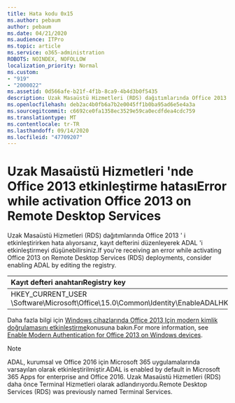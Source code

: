 ```yaml
---
title: Hata kodu 0x15
ms.author: pebaum
author: pebaum
ms.date: 04/21/2020
ms.audience: ITPro
ms.topic: article
ms.service: o365-administration
ROBOTS: NOINDEX, NOFOLLOW
localization_priority: Normal
ms.custom:
- "919"
- "2000022"
ms.assetid: 0d566afe-b21f-4f1b-8ca9-4b4d3b0f5435
description: Uzak Masaüstü Hizmetleri (RDS) dağıtımlarında Office 2013 ' i etkinleştirirken hata alıyorsanız, kayıt defterini düzenleyerek ADAL 'i etkinleştirmeyi düşünebilirsiniz.
ms.openlocfilehash: deb2ac4b0fb6a7b2e0045ff1b0ba95ad6e5e4a3a
ms.sourcegitcommit: c6692ce0fa1358ec3529e59ca0ecdfdea4cdc759
ms.translationtype: MT
ms.contentlocale: tr-TR
ms.lasthandoff: 09/14/2020
ms.locfileid: "47709207"
---
```

# <a name="error-while-activation-office-2013-on-remote-desktop-services"></a><span data-ttu-id="dd68f-103">Uzak Masaüstü Hizmetleri 'nde Office 2013 etkinleştirme hatası</span><span class="sxs-lookup"><span data-stu-id="dd68f-103">Error while activation Office 2013 on Remote Desktop Services</span></span>

<span data-ttu-id="dd68f-104">Uzak Masaüstü Hizmetleri (RDS) dağıtımlarında Office 2013 ' i etkinleştirirken hata alıyorsanız, kayıt defterini düzenleyerek ADAL 'i etkinleştirmeyi düşünebilirsiniz.</span><span class="sxs-lookup"><span data-stu-id="dd68f-104">If you're receiving an error while activating Office 2013 on Remote Desktop Services (RDS) deployments, consider enabling ADAL by editing the registry.</span></span>
  
|<span data-ttu-id="dd68f-105">**Kayıt defteri anahtarı**</span><span class="sxs-lookup"><span data-stu-id="dd68f-105">**Registry key**</span></span>|<span data-ttu-id="dd68f-106">**Tür**</span><span class="sxs-lookup"><span data-stu-id="dd68f-106">**Type**</span></span>|<span data-ttu-id="dd68f-107">**Değer**</span><span class="sxs-lookup"><span data-stu-id="dd68f-107">**Value**</span></span>|
|:-----|:-----|:-----|
|<span data-ttu-id="dd68f-108">HKEY_CURRENT_USER \Software\Microsoft\Office\15.0\Common\Identity\EnableADAL</span><span class="sxs-lookup"><span data-stu-id="dd68f-108">HKEY_CURRENT_USER\Software\Microsoft\Office\15.0\Common\Identity\EnableADAL</span></span>  <br/> |<span data-ttu-id="dd68f-109">REG_DWORD</span><span class="sxs-lookup"><span data-stu-id="dd68f-109">REG_DWORD</span></span>  <br/> |<span data-ttu-id="dd68f-110">2</span><span class="sxs-lookup"><span data-stu-id="dd68f-110">1</span></span>  <br/> |

<span data-ttu-id="dd68f-111">Daha fazla bilgi için [Windows cihazlarında Office 2013 Için modern kimlik doğrulamasını etkinleştirme](https://docs.microsoft.com/microsoft-365/admin/security-and-compliance/enable-modern-authentication)konusuna bakın.</span><span class="sxs-lookup"><span data-stu-id="dd68f-111">For more information, see [Enable Modern Authentication for Office 2013 on Windows devices](https://docs.microsoft.com/microsoft-365/admin/security-and-compliance/enable-modern-authentication).</span></span>
  
> [!NOTE]
>  <span data-ttu-id="dd68f-112">ADAL, kurumsal ve Office 2016 için Microsoft 365 uygulamalarında varsayılan olarak etkinleştirilmiştir.</span><span class="sxs-lookup"><span data-stu-id="dd68f-112">ADAL is enabled by default in Microsoft 365 Apps for enterprise and Office 2016.</span></span> <span data-ttu-id="dd68f-113">Uzak Masaüstü Hizmetleri (RDS) daha önce Terminal Hizmetleri olarak adlandırıyordu.</span><span class="sxs-lookup"><span data-stu-id="dd68f-113">Remote Desktop Services (RDS) was previously named Terminal Services.</span></span>
  